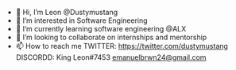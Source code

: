 - 👋 Hi, I’m Leon @Dustymustang
- 👀 I’m interested in Software Engineering
- 🌱 I’m currently learning software engineering @ALX
- 💞️ I’m looking to collaborate on internships and mentorship
- 📫 How to reach me TWITTER: https://twitter.com/dustymustang DISCORDD: King Leon#7453 
emanuelbrwn24@gmail.com 

<!---
Dustymustang/Dustymustang is a ✨ special ✨ repository because its `README.md` (this file) appears on your GitHub profile.
You can click the Preview link to take a look at your changes.
--->
